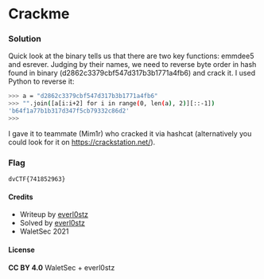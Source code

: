 # Crackme

### Solution

Quick look at the binary tells us that there are two key functions: emmdee5 and esrever. Judging by their names, we need to reverse byte order in hash found in binary (d2862c3379cbf547d317b3b1771a4fb6) and crack it.
I used Python to reverse it:

```bash
>>> a = "d2862c3379cbf547d317b3b1771a4fb6"
>>> "".join([a[i:i+2] for i in range(0, len(a), 2)][::-1])
'b64f1a77b1b317d347f5cb79332c86d2'
>>>
```
I gave it to teammate (Mim1r) who cracked it via hashcat (alternatively you could look for it on https://crackstation.net/).

### Flag

`dvCTF{741852963}`

#### Credits

- Writeup by [everl0stz](https://ctftime.org/user/85858)
- Solved by [everl0stz](https://ctftime.org/user/85858)
- WaletSec 2021

#### License

**CC BY 4.0** WaletSec + everl0stz
